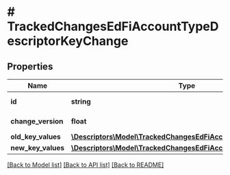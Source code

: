 # # TrackedChangesEdFiAccountTypeDescriptorKeyChange

## Properties

Name | Type | Description | Notes
------------ | ------------- | ------------- | -------------
**id** | **string** | Resource identifier | [optional]
**change_version** | **float** | Change version | [optional]
**old_key_values** | [**\Descriptors\Model\TrackedChangesEdFiAccountTypeDescriptorKey**](TrackedChangesEdFiAccountTypeDescriptorKey.md) |  | [optional]
**new_key_values** | [**\Descriptors\Model\TrackedChangesEdFiAccountTypeDescriptorKey**](TrackedChangesEdFiAccountTypeDescriptorKey.md) |  | [optional]

[[Back to Model list]](../../README.md#models) [[Back to API list]](../../README.md#endpoints) [[Back to README]](../../README.md)
